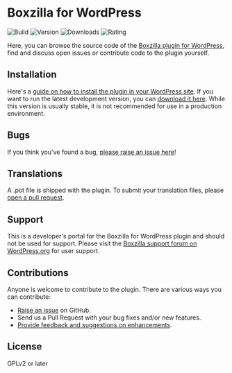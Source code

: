Boxzilla for WordPress
======================
![Build](https://img.shields.io/travis/ibericode/boxzilla-wp.svg)
![Version](https://img.shields.io/wordpress/plugin/v/boxzilla.svg)
![Downloads](https://img.shields.io/wordpress/plugin/dt/boxzilla.svg)
![Rating](https://img.shields.io/wordpress/plugin/r/boxzilla.svg)

Here, you can browse the source code of the [Boxzilla plugin for WordPress](https://wordpress.org/plugins/boxzilla/), find and discuss open issues or contribute code to the plugin yourself.

Installation
------------

Here's a [guide on how to install the plugin in your WordPress site](https://wordpress.org/plugins/boxzilla/installation/).
If you want to run the latest development version, you can [download it here](https://github.com/ibericode/boxzilla/archive/master.zip). While this version is usually stable, it is not recommended for use in a production environment.

Bugs
----
If you think you've found a bug, [please raise an issue here](https://github.com/ibericode/boxzilla/issues?state=open)!

Translations
-------------
A .pot file is shipped with the plugin. To submit your translation files, please [open a pull request](https://github.com/ibericode/boxzilla-wp/pull/new/master).

Support
-------
This is a developer's portal for the Boxzilla for WordPress plugin and should not be used for support. Please visit the
[Boxzilla support forum on WordPress.org](https://wordpress.org/support/plugin/boxzilla) for user support.

Contributions
-------------
Anyone is welcome to contribute to the plugin. There are various ways you can contribute:

* [Raise an issue](https://github.com/ibericode/boxzilla/issues) on GitHub.
* Send us a Pull Request with your bug fixes and/or new features.
* [Provide feedback and suggestions on enhancements](https://github.com/ibericode/boxzilla/issues?direction=desc&labels=Enhancement&page=1&sort=created&state=open).

License
-------------
GPLv2 or later
